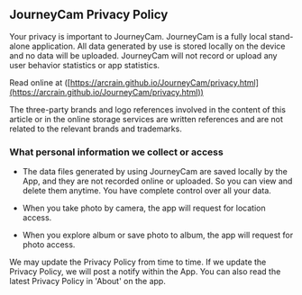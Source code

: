 ﻿## JourneyCam Privacy Policy

Your privacy is important to JourneyCam.
JourneyCam is a fully local stand-alone application. All data generated by use is stored locally on the device and no data will be uploaded. JourneyCam will not record or upload any user behavior statistics or app statistics.

Read online at ([https://arcrain.github.io/JourneyCam/privacy.html](https://arcrain.github.io/JourneyCam/privacy.html))

The three-party brands and logo references involved in the content of this article or in the online storage services are written references and are not related to the relevant brands and trademarks.

### What personal information we collect or access

- The data files generated by using JourneyCam are saved locally by the App, and they are not recorded online or uploaded. So you can view and delete them anytime. You have complete control over all your data.

- When you take photo by camera, the app will request for location access.

- When you explore album or save photo to album, the app will request for photo access.

We may update the Privacy Policy from time to time. If we update the Privacy Policy, we will post a notify within the App. You can also read the latest Privacy Policy in 'About' on the app.